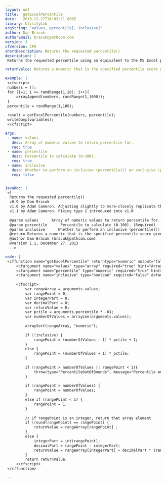 ```yaml
---
layout: udf
title:  getExcelPercentile
date:   2013-12-27T16:03:21.000Z
library: UtilityLib
argString: "values, percentile[, inclusive]"
author: Dan Bracuk
authorEmail: bracuk@pathcom.com
version: 1
cfVersion: CF8
shortDescription: Returns the requested percentile()
description: |
 Returns the requested percentile using an equivalent to the MS Excel percentile() / percentile.exc() functions.

returnValue: Returns a numeric that is the specified percentile score given the values in the passed-in array.

example: |
 <cfscript>
 numbers = [];
 for (i=1; i <= randRange(1,20); i++){
     arrayAppend(numbers, randRange(1,1000));
 }
 percentile = randRange(1,100);
 
 result = getExcelPercentile(numbers, percentile);
 writeDump(variables);
 </cfscript>

args:
 - name: values
   desc: Array of numeric values to return percentile for.
   req: true
 - name: percentile
   desc: Percentile to calculate (0-100).
   req: true
 - name: inclusive
   desc: Whether to perform an inclusive (percentile()) or exclusive (percentile.exc()) calculation. Will throw a PercentileOutOfBounds exception if using exclusive percentile and 'percentile' falls outwith 1/(n+1) and n/(n+1), where 'n' is the length of the values array.
   req: false


javaDoc: |
 <!---
  Returns the requested percentile()
  v0.9 by Dan Bracuk
  v1.0 by Adam Cameron. Adjusting slightly to more-closely replicate the Excel functions
  v1.1 by Adam Cameron. Fixing typo I introduced into v1.0
  
  @param values      Array of numeric values to return percentile for. (Required)
  @param percentile      Percentile to calculate (0-100). (Required)
  @param inclusive      Whether to perform an inclusive (percentile()) or exclusive (percentile.exc()) calculation. Will throw a PercentileOutOfBounds exception if using exclusive percentile and 'percentile' falls outwith 1/(n+1) and n/(n+1), where 'n' is the length of the values array. (Optional)
  @return Returns a numeric that is the specified percentile score given the values in the passed-in array. 
  @author Dan Bracuk (bracuk@pathcom.com) 
  @version 1.1, December 27, 2013 
 --->

code: |
 <cffunction name="getExcelPercentile" returntype="numeric" output="false" hint="Equivalent to the MS Excel percentile() / percentile.exc() functions.">
     <cfargument name="values" type="array" required="true" hint="Array of numeric values to return percentile for.">
     <cfargument name="percentile" type="numeric" required="true" hint="Percentile to calculate (0-100).">
     <cfargument name="inclusive" type="boolean" required="false" default="true" hint="Whether to perform an inclusive (percentile()) or exclusive (percentile.exc()) calculation. Will throw a PercentileOutOfBounds exception if using exclusive percentile and 'percentile' falls outwith 1/(n+1) and n/(n+1), where 'n' is the length of the values array.">
 
     <cfscript>
         var rangeArray = arguments.values;
         var rangePoint = 0;
         var integerPart = 0;
         var decimalPart = 0;
         var returnValue = 0;
         var pctile = arguments.percentile * .01;
         var numberOfValues = arrayLen(arguments.values);
 
         arraySort(rangeArray, "numeric");
 
         if (!inclusive) {
             rangePoint = (numberOfValues - 1) * pctile + 1;
         }
         else {
             rangePoint = (numberOfValues + 1) * pctile;
         }
 
         if (rangePoint > numberOfValues || rangePoint < 1){
             throw(type="PercentileOutOfBounds", message="Percentile out of bounds", detail="PERCENTILE falls outwith 1/(n+1) and n/(n+1), where 'n' is the length of the VALUES array.");
         }
 
         if (rangePoint > numberOfValues) {
             rangePoint = numberOfValues;
         }
         else if (rangePoint < 1) {
             rangePoint = 1;
         }
 
         // if rangePoint is an integer, return that array element
         if (round(rangePoint) == rangePoint) {
             returnValue = rangeArray[rangePoint] ;
         }
         else {
             integerPart = int(rangePoint);
             decimalPart = rangePoint - integerPart;
             returnValue = rangeArray[integerPart] + decimalPart * (rangeArray[integerPart + 1] - rangeArray[integerPart]);
         }
         return returnValue;
     </cfscript>
 </cffunction>

---
```


